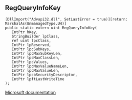 ## RegQueryInfoKey

```
[DllImport("Advapi32.dll", SetLastError = true)][return: MarshalAs(UnmanagedType.U4)]
public static extern uint RegQueryInfoKey(
   IntPtr hKey,
   StringBuilder lpClass,
   ref uint lpcClass,
   IntPtr lpReserved,
   IntPtr lpcSubKeys,
   IntPtr lpcMaxSubKeyLen,
   IntPtr lpcMaxClassLen,
   IntPtr lpcValues,
   IntPtr lpcMaxValueNameLen,
   IntPtr lpcMaxValueLen,
   IntPtr lpcbSecurityDescriptor,
   IntPtr lpftLastWriteTime
);
```

[Microsoft documentation](https://docs.microsoft.com/en-us/windows/win32/api/winreg/nf-winreg-regqueryinfokeya)
